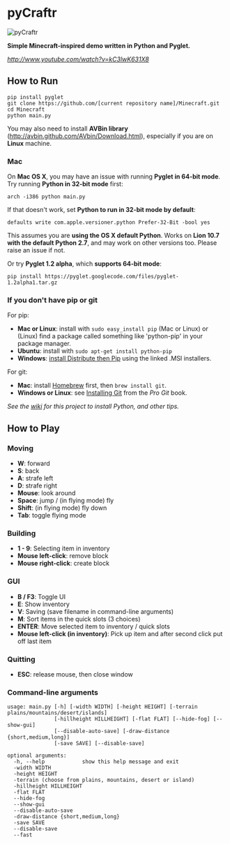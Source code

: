 # pyCraftr

![pyCraftr](https://raw.github.com/boskee/Minecraft/master/screenshot.jpg)

**Simple Minecraft-inspired demo written in Python and Pyglet.**

*http://www.youtube.com/watch?v=kC3lwK631X8*

## How to Run

    pip install pyglet
    git clone https://github.com/[current repository name]/Minecraft.git
    cd Minecraft
    python main.py

You may also need to install **AVBin library** (http://avbin.github.com/AVbin/Download.html), especially if you are on **Linux** machine.

### Mac

On **Mac OS X**, you may have an issue with running **Pyglet in 64-bit mode**. Try running **Python in 32-bit mode** first:

    arch -i386 python main.py

If that doesn't work, set **Python to run in 32-bit mode by default**:

    defaults write com.apple.versioner.python Prefer-32-Bit -bool yes 

This assumes you are **using the OS X default Python**. Works on **Lion 10.7 with the default Python 2.7**, and may work on other versions too. Please raise an issue if not.
    
Or try **Pyglet 1.2 alpha**, which **supports 64-bit mode**:  

    pip install https://pyglet.googlecode.com/files/pyglet-1.2alpha1.tar.gz 

### If you don't have pip or git

For pip:

- **Mac or Linux**: install with `sudo easy_install pip` (Mac or Linux) or (Linux) find a package called something like 'python-pip' in your package manager.
- **Ubuntu**: install with `sudo apt-get install python-pip`
- **Windows**: [install Distribute then Pip](http://stackoverflow.com/a/12476379/992887) using the linked .MSI installers.

For git:

- **Mac**: install [Homebrew](http://mxcl.github.com/homebrew/) first, then `brew install git`.
- **Windows or Linux**: see [Installing Git](http://git-scm.com/book/en/Getting-Started-Installing-Git) from the _Pro Git_ book.

*See the [wiki](https://github.com/fogleman/Minecraft/wiki) for this project to install Python, and other tips.*

## How to Play

### Moving

- **W**: forward
- **S**: back
- **A**: strafe left
- **D**: strafe right
- **Mouse**: look around
- **Space**: jump / (in flying mode) fly
- **Shift**: (in flying mode) fly down
- **Tab**: toggle flying mode

### Building

- **1 - 9**: Selecting item in inventory
- **Mouse left-click**: remove block
- **Mouse right-click**: create block

### GUI

- **B / F3**: Toggle UI
- **E**: Show inventory
- **V**: Saving (save filename in command-line arguments)
- **M**: Sort items in the quick slots (3 choices)
- **ENTER**: Move selected item to inventory / quick slots
- **Mouse left-click (in inventory)**: Pick up item and after second click put off last item

### Quitting

- **ESC**: release mouse, then close window

### Command-line arguments
    usage: main.py [-h] [-width WIDTH] [-height HEIGHT] [-terrain plains/mountains/desert/islands]
                   [-hillheight HILLHEIGHT] [-flat FLAT] [--hide-fog] [--show-gui]
                   [--disable-auto-save] [-draw-distance {short,medium,long}]
                   [-save SAVE] [--disable-save]
    
    optional arguments:
      -h, --help            show this help message and exit
      -width WIDTH
      -height HEIGHT
      -terrain (choose from plains, mountains, desert or island)
      -hillheight HILLHEIGHT
      -flat FLAT
      --hide-fog
      --show-gui
      --disable-auto-save
      -draw-distance {short,medium,long}
      -save SAVE
      --disable-save
      --fast
